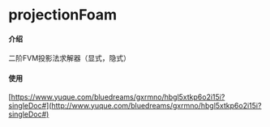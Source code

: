 # projectionFoam

#### 介绍
二阶FVM投影法求解器（显式，隐式）

#### 使用
[https://www.yuque.com/bluedreams/gxrmno/hbgl5xtkp6o2i15i?singleDoc#](http://www.yuque.com/bluedreams/gxrmno/hbgl5xtkp6o2i15i?singleDoc#)

